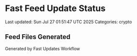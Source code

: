 # Fast Feed Update Status
Last updated: Sun Jul 27 01:51:47 UTC 2025
Categories: crypto

## Feed Files Generated

Generated by Fast Updates Workflow
